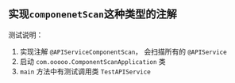 ## 实现`componenetScan`这种类型的注解

测试说明：
1. 实现注解 `@APIServiceComponentScan`， 会扫描所有的 `@APIService`
1. 启动 `com.ooooo.ComponentScanApplication` 类
2. `main` 方法中有测试调用类 `TestAPIService`
